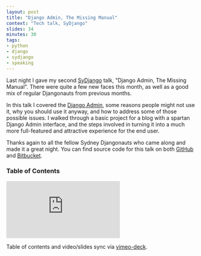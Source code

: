 ```yaml
---
layout: post
title: "Django Admin, The Missing Manual"
context: "Tech talk, SyDjango"
slides: 34
minutes: 30
tags:
- python
- django
- sydjango
- speaking
---
```


<p>Last night I gave my second <a href="http://www.meetup.com/SyDjango/">
SyDjango</a> talk, "Django Admin, The Missing Manual". There were
quite a few new faces this month, as well as a good mix of regular
Djangonauts from previous months.
</p>

<p>
In this talk I covered the <a
href="https://docs.djangoproject.com/en/dev/ref/contrib/admin/">Django
Admin</a>, some reasons people might not use it, why you should use it
anyway, and how to address some of those possible issues. I walked
through a basic project for a blog with a spartan Django Admin interface,
and the steps involved in turning it into a much more full-featured and
attractive experience for the end user.
</p>

<p>
Thanks again to all the fellow Sydney Djangonauts who came along
and made it a great night. You can find source code for this talk
on both <a href="https://github.com/stephenmcd/sydjango-damm">GitHub</a>
 and <a href="https://bitbucket.org/stephenmcd/sydjango-damm">Bitbucket</a>.</p>

<h3>Table of Contents</h3>
<ol id="toc"></ol>
<script src="/static/js/vimeo-deck.js"></script>
<script>

var vd = VimeoDeck({tocID: '#toc'});

vd.setSlide(01, '00:00', 'Welcome'); // Start
vd.setSlide(02, '00:19', 'About Me'); // About me
vd.setSlide(03, '00:24'); // Fairfax
vd.setSlide(04, '00:46'); // Mezzanine
vd.setSlide(05, '01:09'); // Django since 07
vd.setSlide(06, '01:15'); // 50 projects
vd.setSlide(07, '01:37', 'Django Admin'); // Django Admin
vd.setSlide(08, '01:39'); // Saves countless hours
vd.setSlide(09, '02:04'); // Living in the future
vd.setSlide(10, '02:23'); // Example code
vd.setSlide(11, '02:54'); // Example list
vd.setSlide(12, '03:04'); // Example change
vd.setSlide(13, '03:22', 'Why Wouldn\'t You Use It?'); // Why Wouldn't
vd.setSlide(14, '03:49'); // Looks outdated
vd.setSlide(15, '04:11'); // Too database-centric
vd.setSlide(16, '04:36'); // Hard to customise
vd.setSlide(17, '04:59', 'Let\'s Dispel These Myths'); // Dispel these myths
vd.setSlide(18, '05:16', 'Django Admin VS Custom Admin'); // Django vs custom
vd.setSlide(19, '06:28'); // Fake data
vd.setSlide(20, '06:35', 'The Missing Manual'); // Missing Manual
vd.setSlide(21, '06:39', 'Chapter 1: Use All Features'); // Chapter 1
vd.setSlide(22, '07:05'); // Full admin example code
vd.setSlide(23, '08:04'); // Full admin example list
vd.setSlide(24, '08:32', 'Chapter 2: Override Templates!'); // Chapter 2
vd.setSlide(25, '08:52'); // CSS in base_site
vd.setSlide(26, '09:48'); // Skinned list example
vd.setSlide(27, '10:34'); // Skinned change example
vd.setSlide(28, '11:25', 'Chapter 3: Singleton Admin'); // Chapter 3
vd.setSlide(29, '12:35'); // Singleton Admin example
vd.setSlide(30, '15:31', 'But Wait, One More Thing'); // But wait
vd.setSlide(31, '15:36'); // One more thing
vd.setSlide(32, '15:45'); // Links in base_site
vd.setSlide(33, '16:46'); // Dashboard example with links
vd.setSlide(34, '18:17', 'Question Time'); // Thanks

</script>

<iframe id="vimeo" src="http://player.vimeo.com/video/52318351?api=1&player_id=vimeo" frameborder="0" webkitAllowFullScreen mozallowfullscreen allowFullScreen></iframe>

<script async class="speakerdeck-embed" data-id="508739b33366490002010f87" data-ratio="1.3333333333333333" src="//speakerdeck.com/assets/embed.js"></script>

<p>Table of contents and video/slides sync via <a href="https://github.com/stephenmcd/vimeo-deck">vimeo-deck</a>.</p>
